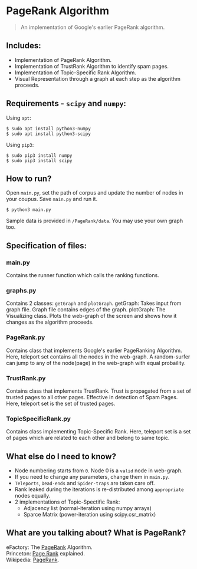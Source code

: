  # PageRank Algorithm
 >An implementation of Google's earlier PageRank algorithm.

## Includes:
* Implementation of PageRank Algorithm.
* Implementation of TrustRank Algorithm to identify spam pages.
* Implementation of Topic-Specific Rank Algorithm.
* Visual Representation through a graph at each step as the algorithm proceeds.

## Requirements - `scipy` and `numpy`:  

Using `apt`:
```
$ sudo apt install python3-numpy
$ sudo apt install python3-scipy
```

Using `pip3`:
```
$ sudo pip3 install numpy
$ sudo pip3 install scipy
```

## How to run?
Open `main.py`, set the path of corpus and update the number of nodes in your coupus. Save `main.py` and run it.  
```
$ python3 main.py
```
Sample data is provided in `/PageRank/data`. You may use your own graph too.  

## Specification of files:  
### main.py  
Contains the runner function which calls the ranking functions.

### graphs.py
Contains 2 classes: `getGraph` and `plotGraph`.
getGraph: Takes input from graph file. Graph file contains edges of the graph.
plotGraph: The Visualizing class. Plots the web-graph of the screen and shows how it changes as the algorithm proceeds.  

### PageRank.py
Contains class that implements Google's earlier PageRanking Algorithm. Here, teleport set contains all the nodes in the web-graph. A random-surfer can jump to any of the node(page) in the web-graph with equal probaility.

### TrustRank.py
Contains class that implements TrustRank. Trust is propagated from a set of trusted pages to all other pages. Effective in detection of Spam Pages. Here, teleport set is the set of trusted pages.

### TopicSpecificRank.py
Contains class implementing Topic-Specific Rank. Here, teleport set is a set of pages which are related to each other and belong to same topic.

## What else do I need to know?
* Node numbering starts from `0`. Node 0 is a `valid` node in web-graph.
* If you need to change any parameters, change them in `main.py`.
* `Teleports`, `Dead-ends` and `Spider-traps` are taken care off.
* Rank leaked during the iterations is re-distributed among `appropriate` nodes equally.
* 2 implementations of Topic-Spectific Rank:
    - Adjacency list (normal-iteration using numpy arrays)
    - Sparce Matrix  (power-iteration using scipy.csr_matrix)
    
## What are you talking about? What is PageRank?
eFactory: The [PageRank](http://pr.efactory.de/e-pagerank-algorithm.shtml) Algorithm.  
Princeton: [Page Rank](http://www.cs.princeton.edu/~chazelle/courses/BIB/pagerank.htm) explained.  
Wikipedia: [PageRank](https://en.wikipedia.org/wiki/PageRank).